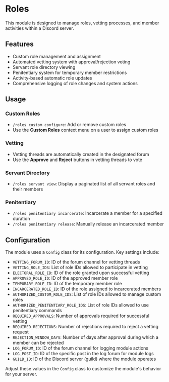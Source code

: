 # Roles

This module is designed to manage roles, vetting processes, and member activities within a Discord server.

## Features

- Custom role management and assignment
- Automated vetting system with approval/rejection voting
- Servant role directory viewing
- Penitentiary system for temporary member restrictions
- Activity-based automatic role updates
- Comprehensive logging of role changes and system actions

## Usage

### Custom Roles

- `/roles custom configure`: Add or remove custom roles
- Use the **Custom Roles** context menu on a user to assign custom roles

### Vetting

- Vetting threads are automatically created in the designated forum
- Use the **Approve** and **Reject** buttons in vetting threads to vote

### Servant Directory

- `/roles servant view`: Display a paginated list of all servant roles and their members

### Penitentiary

- `/roles penitentiary incarcerate`: Incarcerate a member for a specified duration
- `/roles penitentiary release`: Manually release an incarcerated member

## Configuration

The module uses a `Config` class for its configuration. Key settings include:

- `VETTING_FORUM_ID`: ID of the forum channel for vetting threads
- `VETTING_ROLE_IDS`: List of role IDs allowed to participate in vetting
- `ELECTORAL_ROLE_ID`: ID of the role granted upon successful vetting
- `APPROVED_ROLE_ID`: ID of the approved member role
- `TEMPORARY_ROLE_ID`: ID of the temporary member role
- `INCARCERATED_ROLE_ID`: ID of the role assigned to incarcerated members
- `AUTHORIZED_CUSTOM_ROLE_IDS`: List of role IDs allowed to manage custom roles
- `AUTHORIZED_PENITENTIARY_ROLE_IDS`: List of role IDs allowed to use penitentiary commands
- `REQUIRED_APPROVALS`: Number of approvals required for successful vetting
- `REQUIRED_REJECTIONS`: Number of rejections required to reject a vetting request
- `REJECTION_WINDOW_DAYS`: Number of days after approval during which a member can be rejected
- `LOG_FORUM_ID`: ID of the forum channel for logging module actions
- `LOG_POST_ID`: ID of the specific post in the log forum for module logs
- `GUILD_ID`: ID of the Discord server (guild) where the module operates

Adjust these values in the `Config` class to customize the module's behavior for your server.

